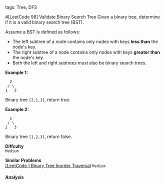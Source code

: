 tags: Tree, DFS

#[LeetCode 98] Validate Binary Search Tree
Given a binary tree, determine if it is a valid binary search tree (BST).

Assume a BST is defined as follows:

 * The left subtree of a node contains only nodes with keys **less than** the node's key.
 * The right subtree of a node contains only nodes with keys **greater than** the node's key.
 * Both the left and right subtrees must also be binary search trees.

**Example 1:**

      2
     / \
    1   3
Binary tree `[2,1,3]`, return true.

**Example 2:**

      1
     / \
    2   3
Binary tree `[1,2,3]`, return false.

**Diffculty**  
`Medium`

**Similar Problems**  
[[LeetCode ] Binary Tree Inorder Traversal]() `Medium`


#### Analysis

